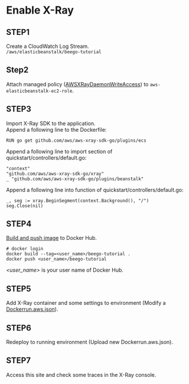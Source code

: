 # Enable X-Ray

## STEP1
Create a CloudWatch Log Stream.  
`/aws/elasticbeanstalk/beego-tutorial`


## Step2
Attach managed policy ([AWSXRayDaemonWriteAccess](https://docs.aws.amazon.com/xray/latest/devguide/xray-permissions.html#xray-permissions-managedpolicies)) to `aws-elasticbeanstalk-ec2-role`.

## STEP3
Import X-Ray SDK to the application.  
Append a following line to the Dockerfile:

```
RUN go get github.com/aws/aws-xray-sdk-go/plugins/ecs
```

Append a following line to import section of quickstart/controllers/default.go:

```
"context"
"github.com/aws/aws-xray-sdk-go/xray"
_ "github.com/aws/aws-xray-sdk-go/plugins/beanstalk"
```

Append a following line into function of quickstart/controllers/default.go:

```
_, seg := xray.BeginSegment(context.Background(), "/")
seg.Close(nil)
```


## STEP4

[Build and push image](https://qiita.com/moru3/items/32931813db81d891effb) to Docker Hub.

```
# docker login
docker build --tag=<user_name>/beego-tutorial .
docker push <user_name>/beego-tutorial
```

*<user_name>* is your user name of Docker Hub.

## STEP5
Add X-Ray container and some settings to environment (Modify a [Dockerrun.aws.json](https://docs.aws.amazon.com/ja_jp/xray/latest/devguide/xray-daemon-ecs.html)).


## STEP6
Redeploy to running environment (Upload new Dockerrun.aws.json).


## STEP7
Access this site and check some traces in the X-Ray console.
